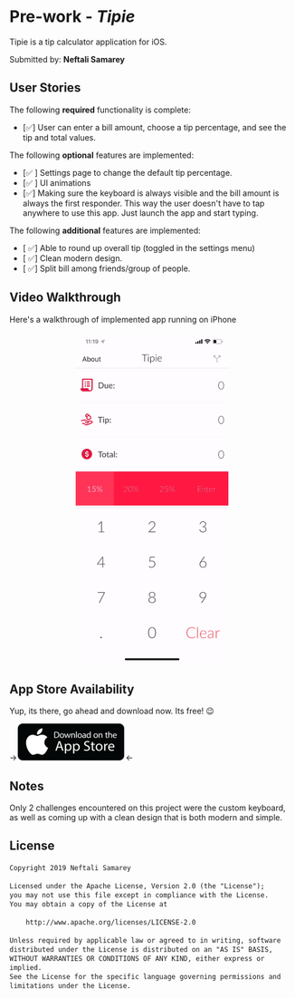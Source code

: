 # Pre-work - *Tipie*

 Tipie is a tip calculator application for iOS.

Submitted by: **Neftali Samarey**


## User Stories

The following **required** functionality is complete:

* [✅] User can enter a bill amount, choose a tip percentage, and see the tip and total values.

The following **optional** features are implemented:

* [✅ ] Settings page to change the default tip percentage.
* [✅ ] UI animations
* [✅] Making sure the keyboard is always visible and the bill amount is always the first responder. This way the user doesn't have to tap anywhere to use this app. Just launch the app and start typing.

The following **additional** features are implemented:

- [ ✅] Able to round up overall tip (toggled in the settings menu)
- [ ✅] Clean modern design.
- [ ✅] Split bill among friends/group of people.

## Video Walkthrough 

Here's a walkthrough of implemented app running on iPhone
<p align="center">
<img src='images/tipie_in_action.gif' title='App Walkthrough' width='270px' alt='App Walkthrough' />
</p>

## App Store Availability

Yup, its there, go ahead and download now. Its free! 😉

->[![button](images/appstore_s.png)](https://apps.apple.com/us/app/tipie/id1454194057)<-


## Notes

Only 2 challenges encountered on this project were the custom keyboard, as well as coming up with a clean design that is both modern and simple. 

## License

    Copyright 2019 Neftali Samarey

    Licensed under the Apache License, Version 2.0 (the "License");
    you may not use this file except in compliance with the License.
    You may obtain a copy of the License at

        http://www.apache.org/licenses/LICENSE-2.0

    Unless required by applicable law or agreed to in writing, software
    distributed under the License is distributed on an "AS IS" BASIS,
    WITHOUT WARRANTIES OR CONDITIONS OF ANY KIND, either express or implied.
    See the License for the specific language governing permissions and
    limitations under the License.
